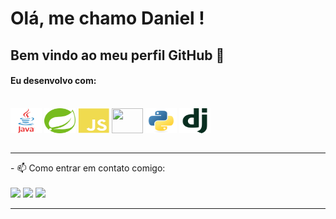 # Olá, me chamo Daniel ! 
## Bem vindo ao meu perfil GitHub 👋

<h4>Eu desenvolvo com:</h4>

<div style="display: inline_block"><br>
  <img align="center" height="40" width="50" src="https://raw.githubusercontent.com/devicons/devicon/master/icons/java/java-original-wordmark.svg">
  <img align="center" height="40" width="50" src="https://raw.githubusercontent.com/devicons/devicon/master/icons/spring/spring-original.svg">
  <img align="center" height="40" width="50" src="https://raw.githubusercontent.com/devicons/devicon/master/icons/javascript/javascript-plain.svg">
  <img align="center" height="40" width="50" src="https://cdn.jsdelivr.net/gh/devicons/devicon@latest/icons/angular/angular-original.svg">
  <img align="center"  height="40" width="50" src="https://raw.githubusercontent.com/devicons/devicon/master/icons/python/python-original.svg">
  <img align="center"  height="40" width="50" src="https://raw.githubusercontent.com/devicons/devicon/master/icons/django/django-plain.svg">
</div>
<br>

<div>

<hr>
- 📫 Como entrar em contato comigo:
  
<div> 
  <br>
  <a href="https://discord.com/users/1016543014576992276" target="_blank"><img src="https://img.shields.io/badge/Discord-7289DA?style=for-the-badge&logo=discord&logoColor=white" target="_blank"></a> 
  <a href="mailto:dnsouzadev02@gmail.com"><img src="https://img.shields.io/badge/-Gmail-%23333?style=for-the-badge&logo=gmail&logoColor=white" target="_blank"></a>
  <a href="https://www.linkedin.com/in/dnsouzadev" target="_blank"><img src="https://img.shields.io/badge/-LinkedIn-%230077B5?style=for-the-badge&logo=linkedin&logoColor=white" target="_blank"></a> 
  <br>
  <hr>
</div>
